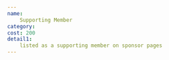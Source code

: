 ```yaml
---
name:
    Supporting Member
category:
cost: 200
detail1: 
    listed as a supporting member on sponsor pages
---
```

